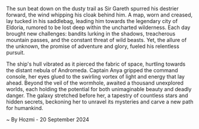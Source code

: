 
The sun beat down on the dusty trail as Sir Gareth spurred his destrier forward, the wind whipping his cloak behind him. A map, worn and creased, lay tucked in his saddlebag, leading him towards the legendary city of Eldoria, rumored to be lost deep within the uncharted wilderness. Each day brought new challenges: bandits lurking in the shadows, treacherous mountain passes, and the constant threat of wild beasts. Yet, the allure of the unknown, the promise of adventure and glory, fueled his relentless pursuit.

The ship's hull vibrated as it pierced the fabric of space, hurtling towards the distant nebula of Andromeda. Captain Anya gripped the command console, her eyes glued to the swirling vortex of light and energy that lay ahead.  Beyond the veil of the wormhole, awaited a thousand unexplored worlds, each holding the potential for both unimaginable beauty and deadly danger.  The galaxy stretched before her, a tapestry of countless stars and hidden secrets, beckoning her to unravel its mysteries and carve a new path for humankind. 

~ By Hozmi - 20 September 2024
